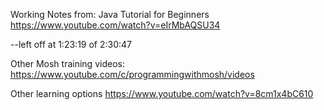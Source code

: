 
Working Notes from: Java Tutorial for Beginners
https://www.youtube.com/watch?v=eIrMbAQSU34

--left off at 1:23:19 of 2:30:47


Other Mosh training videos:
https://www.youtube.com/c/programmingwithmosh/videos



Other learning options
https://www.youtube.com/watch?v=8cm1x4bC610
